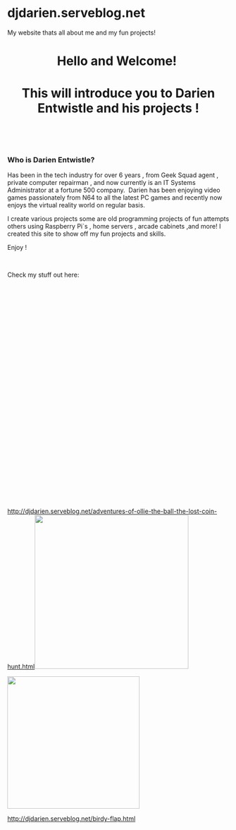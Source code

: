 # djdarien.serveblog.net
My website thats all about me and my fun projects!

<h1 style="text-align: center;">Hello and Welcome!&nbsp;</h1><h1 style="text-align: center;">This will introduce you to Darien Entwistle and his projects !</h1><p><br></p><p><br></p><h3>Who is Darien Entwistle?</h3><div class="fr-embedly " data-original-embed="<a href='https://netbytegames.s3.amazonaws.com/ollietheball/OllieTheBall_FinalAlpha054.zip' data-card-branding='0' class='embedly-card'></a>"><a href="https://netbytegames.s3.amazonaws.com/ollietheball/OllieTheBall_FinalAlpha054.zip" data-card-branding="0" class="embedly-card"></a></div><p id="isPasted">Has been in the tech industry for over 6 years , from Geek Squad agent , private computer repairman , and now currently is an IT Systems Administrator at a fortune 500 company. &nbsp;Darien has been enjoying video games passionately from N64 to all the latest PC games and recently now enjoys the virtual reality world on regular basis.</p><p>I create various projects some are old programming projects of fun attempts others using Raspberry Pi`s , home servers , arcade cabinets ,and more! I created this site to show off my fun projects and skills.&nbsp;</p><p>Enjoy !</p><p><br></p><p>Check my stuff out here:</p><p><br></p><div class="fr-embedly " data-original-embed="<a href='https://www.youtube.com/c/computerwiz' data-card-branding='0' class='embedly-card'></a>" style="height: 460px;"><a href="https://www.youtube.com/c/computerwiz" data-card-branding="0" class="embedly-card"></a></div><p><a class="fr-green fr-strong" href="http://djdarien.serveblog.net/adventures-of-ollie-the-ball-the-lost-coin-hunt.html">http://djdarien.serveblog.net/adventures-of-ollie-the-ball-the-lost-coin-hunt.html</a><img src="blob:https://froala.com/7c682752-509e-43f4-9a16-d44e6848042f" style="width: 349px;" class="fr-fic fr-dib"></p><p><img src="blob:https://froala.com/e79754e4-3910-489e-800e-7f4a151d159f" style="width: 300px;" class="fr-fic fr-dib"></p><p><a href="http://djdarien.serveblog.net/birdy-flap.html">http://djdarien.serveblog.net/birdy-flap.html</a></p><p><br></p><p><br></p>
